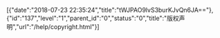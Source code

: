 [{"date":"2018-07-23 22:35:24","title":"tWJPAO9lvS3burKJvQn6JA=="},{"id":"137","level":"1","parent_id":"0","status":"0","title":"版权声明","url":"/help/copyright.html"}]